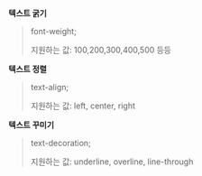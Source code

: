 **텍스트 굵기**
>font-weight;
>
>지원하는 값: 100,200,300,400,500 등등


**텍스트 정렬**
>text-align;
>
>지원하는 값: left, center, right

**텍스트 꾸미기**
>text-decoration;
>
>지원하는 값: underline, overline, line-through

